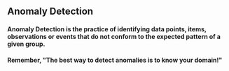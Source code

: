 ## Anomaly Detection

#### Anomaly Detection is the practice of identifying data points, items, observations or events that do not conform to the expected pattern of a given group.

#### Remember, "The best way to detect anomalies is to know your domain!"